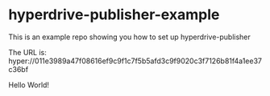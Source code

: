 # hyperdrive-publisher-example
This is an example repo showing you how to set up hyperdrive-publisher

The URL is: hyper://011e3989a47f08616ef9c9f1c7f5b5afd3c9f9020c3f7126b81f4a1ee37c36bf

Hello World!
